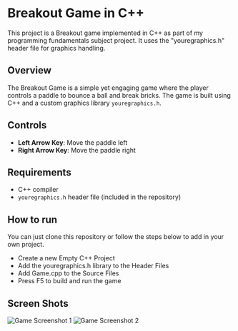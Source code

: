 # Breakout Game in C++

This project is a Breakout game implemented in C++ as part of my programming fundamentals subject project. It uses the "youregraphics.h" header file for graphics handling.

## Overview

The Breakout Game is a simple yet engaging game where the player controls a paddle to bounce a ball and break bricks. The game is built using C++ and a custom graphics library `youregraphics.h`.

## Controls

- **Left Arrow Key**: Move the paddle left
- **Right Arrow Key**: Move the paddle right

## Requirements

- C++ compiler
- `youregraphics.h` header file (included in the repository)

## How to run
You can just clone this repository or follow the steps below to add in your own project.

- Create a new Empty C++ Project
- Add the youregraphics.h library to the Header Files
- Add Game.cpp to the Source Files
- Press F5 to build and run the game

## Screen Shots

![Game Screenshot 1](screenshots/screenshot-1.png)
![Game Screenshot 2](screenshots/screenshot-2.png)

